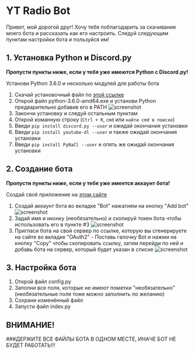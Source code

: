 # YT Radio Bot

Привет, мой дорогой друг! Хочу тебя поблагодарить за скачивание моего бота и рассказать как его настроить.
Следуй следующим пунктам настройки бота и пользуйся им!


## 1. Установка Python и Discord.py

**Пропусти пункты ниже, если у тебя уже имеются Python с Discord.py!**

Установи Python 3.6.0 и несколько модулей для работы бота
  1. Скачай установочный файл по [этой ссылке](https://www.python.org/ftp/python/3.6.0/python-3.6.0-amd64.exe)
  2. Открой файл python-3.6.0-amd64.exe и установи Python предварительно добавив его в PATH ![screenshot](https://i.imgur.com/eyvhmgU.png)
  3. Закончи установку и следуй остальным пунктам
  4. Открой команную строку (`Ctrl + R`, `cmd` или `найти cmd в поиске`)
  5. Введи `pip install discord.py --user` и ожидай окончания установки
  6. Введи `pip install youtube-dl --user` и также ожидай окончания установки 
  7. Введи `pip install PyNaCl --user` и опять же ожидай окончания установки


## 2. Создание бота

**Пропусти пункты ниже, если у тебя уже имеется аккаунт бота!**

Создай своё приложение на [этом сайте](https://discordapp.com/developers/applications/)
  1. Создай аккаунт бота во вкладке "Bot" нажатием на кнопку "Add bot" ![screenshot](https://i.imgur.com/g9NeJHt.png)
  2. Задай имя и иконку (необязательно) и скопируй токен бота чтобы использовать его в пункте #3 ![screenshot](https://i.imgur.com/1ZN5hMl.png)
  3. Пригласи бота на свой сервер по ссылке, которую вы сгенерируете на сайте во вкладке "OAuth2"
    - Поставь галочку Bot и нажми на кнопку "Copy" чтобы скопировать ссылку, затем перейди по ней и добавь бота на сервер, который будет указан в списке ![screenshot](https://i.imgur.com/Yrf57ou.png)

## 3. Настройка бота

1. Открой файл config.py
2. Заполни все поля, которые не имеют пометки "необязательно" (необязательные поля тоже можно заполнить по желанию)
3. Сохрани изменённый файл
4. Запусти файл index.py

## ВНИМАНИЕ!

###ДЕРЖИТЕ ВСЕ ФАЙЛЫ БОТА В ОДНОМ МЕСТЕ, ИНАЧЕ БОТ НЕ БУДЕТ РАБОТАТЬ!!!
